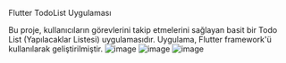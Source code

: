 Flutter TodoList Uygulaması

Bu proje, kullanıcıların görevlerini takip etmelerini sağlayan basit bir Todo List (Yapılacaklar Listesi) uygulamasıdır. Uygulama, Flutter framework'ü kullanılarak geliştirilmiştir.
![image](https://github.com/user-attachments/assets/db6c8102-15f3-4833-a586-fff4860e57f5)
![image](https://github.com/user-attachments/assets/c32740bb-1e43-498a-bfae-50cfdc8da753)
![image](https://github.com/user-attachments/assets/f859d794-4c24-4cac-985f-2dc867c66c3e)

